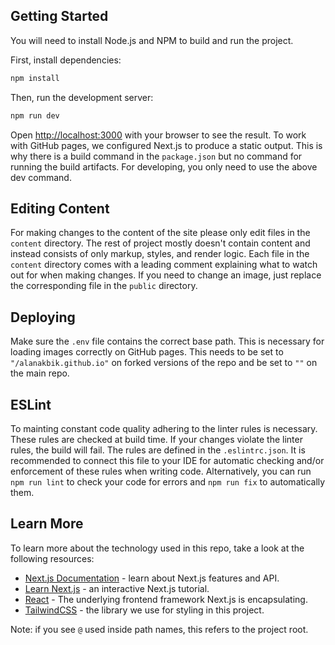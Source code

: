## Getting Started

You will need to install Node.js and NPM to build and run the project.

First, install dependencies:

```bash
npm install
```

Then, run the development server:

```bash
npm run dev
```

Open [http://localhost:3000](http://localhost:3000) with your browser to see the result. To work with GitHub pages, we configured Next.js
to produce a static output. This is why there is a build command in the `package.json` but no command for running the
build artifacts. For developing, you only need to use the above dev command.

## Editing Content
For making changes to the content of the site please only edit files in the `content` directory. The rest of project
mostly doesn't contain content and instead consists of only markup, styles, and render logic.
Each file in the `content` directory comes with a leading comment explaining what to watch out for when making changes.
If you need to change an image, just replace the corresponding file in the `public` directory.

## Deploying
Make sure the `.env` file contains the correct base path. This is necessary for loading images correctly
on GitHub pages. This needs to be set to `"/alanakbik.github.io"` on forked versions of the repo and be set
to `""` on the main repo.

## ESLint
To mainting constant code quality adhering to the linter rules is necessary. These rules are checked
at build time. If your changes violate the linter rules, the build will fail. The rules are defined in
the `.eslintrc.json`. It is recommended to connect this file to your IDE for automatic checking and/or enforcement
of these rules when writing code. Alternatively, you can run `npm run lint` to check your code for errors
and `npm run fix` to automatically them.

## Learn More

To learn more about the technology used in this repo, take a look at the following resources:

- [Next.js Documentation](https://nextjs.org/docs) - learn about Next.js features and API.
- [Learn Next.js](https://nextjs.org/learn) - an interactive Next.js tutorial.
- [React](https://react.dev/) - The underlying frontend framework Next.js is encapsulating.
- [TailwindCSS](https://tailwindcss.com) - the library we use for styling in this project.

Note: if you see `@` used inside path names, this refers to the project root.